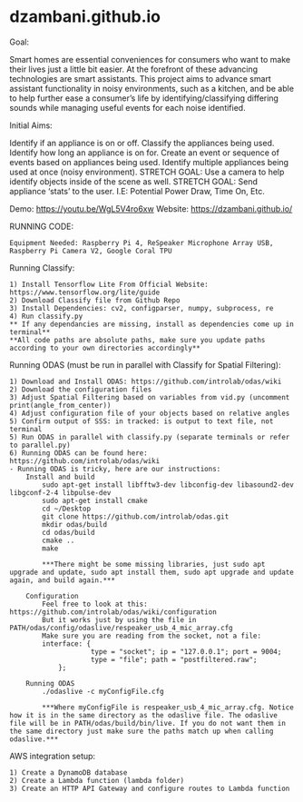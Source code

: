# dzambani.github.io

Goal:

Smart homes are essential conveniences for consumers who want to make their lives just a little bit easier. At the forefront of these advancing technologies are smart assistants. This project aims to advance smart assistant functionality in noisy environments, such as a kitchen, and be able to help further ease a consumer’s life by identifying/classifying differing sounds while managing useful events for each noise identified.

Initial Aims:

Identify if an appliance is on or off.
Classify the appliances being used.
Identify how long an appliance is on for.
Create an event or sequence of events based on appliances being used.
Identify multiple appliances being used at once (noisy environment).
STRETCH GOAL: Use a camera to help identify objects inside of the scene as well. 
STRETCH GOAL: Send appliance ‘stats’ to the user. I.E: Potential Power Draw, Time On, Etc.

Demo: https://youtu.be/WgL5V4ro6xw
Website: https://dzambani.github.io/

RUNNING CODE:
	
	Equipment Needed: Raspberry Pi 4, ReSpeaker Microphone Array USB, Raspberry Pi Camera V2, Google Coral TPU

Running Classify:
	
	1) Install Tensorflow Lite From Official Website: https://www.tensorflow.org/lite/guide
	2) Download Classify file from Github Repo
	3) Install Dependencies: cv2, configparser, numpy, subprocess, re
	4) Run classify.py
	** If any dependancies are missing, install as dependencies come up in terminal**
	**All code paths are absolute paths, make sure you update paths according to your own directories accordingly**
	
Running ODAS (must be run in parallel with Classify for Spatial Filtering):
	
	1) Download and Install ODAS: https://github.com/introlab/odas/wiki
	2) Download the configuration files 
	3) Adjust Spatial Filtering based on variables from vid.py (uncomment print(angle_from_center))
	4) Adjust configuration file of your objects based on relative angles
	5) Confirm output of SSS: in tracked: is output to text file, not terminal
	5) Run ODAS in parallel with classify.py (separate terminals or refer to parallel.py)
	6) Running ODAS can be found here: https://github.com/introlab/odas/wiki
	- Running ODAS is tricky, here are our instructions: 
		Install and build 
			sudo apt-get install libfftw3-dev libconfig-dev libasound2-dev libgconf-2-4 libpulse-dev
			sudo apt-get install cmake
			cd ~/Desktop
			git clone https://github.com/introlab/odas.git
			mkdir odas/build
			cd odas/build
			cmake ..
			make

			***There might be some missing libraries, just sudo apt upgrade and update, sudo apt install them, sudo apt upgrade and update again, and build again.***

		Configuration 
			Feel free to look at this: https://github.com/introlab/odas/wiki/configuration 
			But it works just by using the file in PATH/odas/config/odaslive/respeaker_usb_4_mic_array.cfg
			Make sure you are reading from the socket, not a file:
			interface: {
            			type = "socket"; ip = "127.0.0.1"; port = 9004;
            			type = "file"; path = "postfiltered.raw"; 
        		};  

		Running ODAS 
			./odaslive -c myConfigFile.cfg

			***Where myConfigFile is respeaker_usb_4_mic_array.cfg. Notice how it is in the same directory as the odaslive file. The odaslive file will be in PATH/odas/build/bin/live. If you do not want them in the same directory just make sure the paths match up when calling odaslive.***
			
AWS integration setup: 

	1) Create a DynamoDB database 
	2) Create a Lambda function (lambda folder) 
	3) Create an HTTP API Gateway and configure routes to Lambda function 
